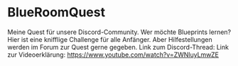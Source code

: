 # BlueRoomQuest
 
Meine Quest für unsere Discord-Community. Wer möchte Blueprints lernen? Hier ist eine knifflige Challenge für alle Anfänger. Aber Hilfestellungen werden im Forum zur Quest gerne gegeben.
Link zum Discord-Thread:
Link zur Videoerklärung: https://www.youtube.com/watch?v=ZWNluyLmwZE
